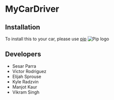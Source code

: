 # MyCarDriver
## Installation
To install this to your car, please use [pip](https://pypi.org/project/pip/)
![Pip logo](https://upload.wikimedia.org/wikipedia/commons/thumb/6/64/PyPI_logo.svg/640px-PyPI_logo.svg.png)
## Developers
- Sesar Parra
- Victor Rodriguez
- Elijah Sprouse
- Kyle Radzvin
- Manjot Kaur
- Vikram Singh
